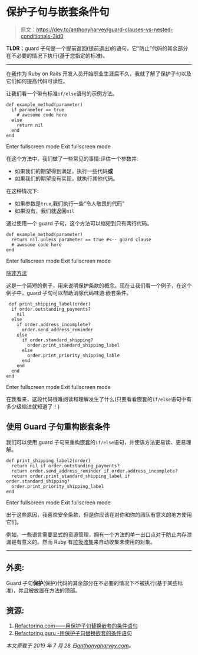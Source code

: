 # 保护子句与嵌套条件句

> 原文：<https://dev.to/anthonyharvey/guard-clauses-vs-nested-conditionals-3id0>

**TLDR**；guard 子句是一个提前返回(提前退出)的语句，它“防止”代码的其余部分在不必要的情况下执行(基于您指定的标准)。

* * *

在我作为 Ruby on Rails 开发人员开始职业生涯后不久，我就了解了保护子句以及它们如何提高代码可读性。

让我们看一个带有标准`if/else`语句的示例方法。

```
def example_method(parameter)
  if parameter == true
    # awesome code here
  else
    return nil
  end
end 
```

Enter fullscreen mode Exit fullscreen mode

在这个方法中，我们做了一些常见的事情:评估一个参数并:

*   如果我们的期望得到满足，执行一些代码**或**
*   如果我们的期望没有实现，就执行其他代码。

在这种情况下:

*   如果参数是`true`,我们执行一些“令人敬畏的代码”
*   如果没有，我们就返回`nil`

通过使用一个 guard 子句，这个方法可以缩短到只有两行代码。

```
def example_method(parameter)
  return nil unless parameter == true #<-- guard clause
  # awesome code here
end 
```

Enter fullscreen mode Exit fullscreen mode

[除非方法](https://dev.to/anthonyharvey/ruby-if-unless-while-and-until-4f9a)

这是一个简短的例子，用来说明保护条款的概念。现在让我们看一个例子，在这个例子中，guard 子句可以帮助消除代码味道:嵌套条件。

```
 def print_shipping_label(order)
  if order.outstanding_payments?
    nil
  else
    if order.address_incomplete?
      order.send_address_reminder
    else
      if order.standard_shipping?
        order.print_standard_shipping_label
      else
        order.print_priority_shipping_lable
      end
    end
  end
end 
```

Enter fullscreen mode Exit fullscreen mode

在我看来，这段代码很难阅读和理解发生了什么(只要看看嵌套的`if/else`语句中有多少级缩进就知道了！)

## 使用 Guard 子句重构嵌套条件

我们可以使用 guard 子句来重构嵌套的`if/else`语句，并使该方法更易读、更易理解。

```
def print_shipping_label2(order)
  return nil if order.outstanding_payments?
  return order.send_address_reminder if order.address_incomplete?
  return order.print_standard_shipping_label if order.standard_shipping?
  order.print_priority_shipping_label
end 
```

Enter fullscreen mode Exit fullscreen mode

出于这些原因，我喜欢安全条款，但是你应该在对你和你的团队有意义的地方使用它们。

例如，一些语言需要显式的资源管理，拥有一个方法的单一出口点对于防止内存泄漏是有意义的。然而 Ruby 有[垃圾收集](https://blog.heroku.com/incremental-gc)来自动收集未使用的对象。

* * *

## 外卖:

Guard 子句**保护**(保护)代码的其余部分在不必要的情况下不被执行(基于某些标准)，并且被放置在方法的顶部。

## 资源:

1.  [Refactoring.com——用保护子句替换嵌套的条件语句](https://www.refactoring.com/catalog/replaceNestedConditionalWithGuardClauses.html)
2.  [Refactoring.guru -用保护子句替换嵌套的条件语句](https://refactoring.guru/replace-nested-conditional-with-guard-clauses)

*本文原载于 2019 年 7 月 28 日[anthonygharvey.com](https://anthonygharvey.com/ruby/guard_clauses_vs_nested_if_statements)。*